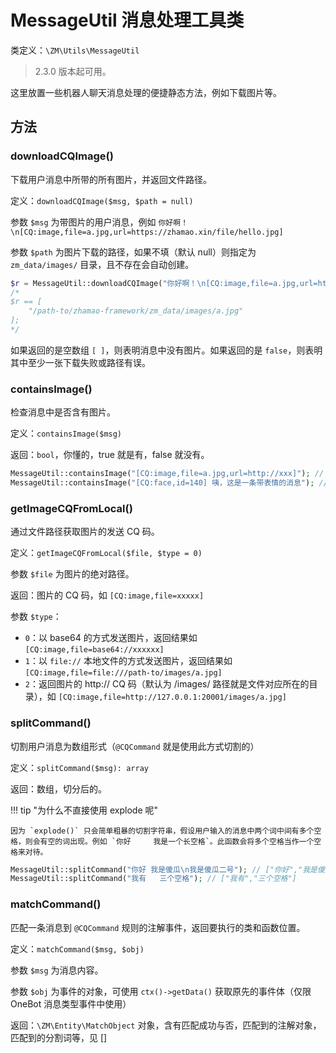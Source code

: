 # MessageUtil 消息处理工具类

类定义：`\ZM\Utils\MessageUtil`

> 2.3.0 版本起可用。

这里放置一些机器人聊天消息处理的便捷静态方法，例如下载图片等。

## 方法

### downloadCQImage()

下载用户消息中所带的所有图片，并返回文件路径。

定义：`downloadCQImage($msg, $path = null)`

参数 `$msg` 为带图片的用户消息，例如 `你好啊！\n[CQ:image,file=a.jpg,url=https://zhamao.xin/file/hello.jpg]`

参数 `$path` 为图片下载的路径，如果不填（默认 null）则指定为 `zm_data/images/` 目录，且不存在会自动创建。

```php
$r = MessageUtil::downloadCQImage("你好啊！\n[CQ:image,file=a.jpg,url=https://zhamao.xin/file/hello.jpg]");
/*
$r == [
    "/path-to/zhamao-framework/zm_data/images/a.jpg"
];
*/
```

如果返回的是空数组 `[ ]`，则表明消息中没有图片。如果返回的是 `false`，则表明其中至少一张下载失败或路径有误。

### containsImage()

检查消息中是否含有图片。

定义：`containsImage($msg)`

返回：`bool`，你懂的，true 就是有，false 就没有。

```php
MessageUtil::containsImage("[CQ:image,file=a.jpg,url=http://xxx]"); // true
MessageUtil::containsImage("[CQ:face,id=140] 咦，这是一条带表情的消息"); // false
```

### getImageCQFromLocal()

通过文件路径获取图片的发送 CQ 码。

定义：`getImageCQFromLocal($file, $type = 0)`

参数 `$file` 为图片的绝对路径。

返回：图片的 CQ 码，如 `[CQ:image,file=xxxxx]`

参数 `$type`：

- `0`：以 base64 的方式发送图片，返回结果如 `[CQ:image,file=base64://xxxxxx]`
- `1`：以 `file://` 本地文件的方式发送图片，返回结果如 `[CQ:image,file=file:///path-to/images/a.jpg]`
- `2`：返回图片的 http:// CQ 码（默认为 /images/ 路径就是文件对应所在的目录），如 `[CQ:image,file=http://127.0.0.1:20001/images/a.jpg]`

### splitCommand()

切割用户消息为数组形式（`@CQCommand` 就是使用此方式切割的）

定义：`splitCommand($msg): array`

返回：数组，切分后的。

!!! tip "为什么不直接使用 explode 呢"

	因为 `explode()` 只会简单粗暴的切割字符串，假设用户输入的消息中两个词中间有多个空格，则会有空的词出现。例如 `你好     我是一个长空格`。此函数会将多个空格当作一个空格来对待。

```php
MessageUtil::splitCommand("你好 我是傻瓜\n我是傻瓜二号"); // ["你好","我是傻瓜","我是傻瓜二号"]
MessageUtil::splitCommand("我有   三个空格"); // ["我有","三个空格"]
```

### matchCommand()

匹配一条消息到 `@CQCommand` 规则的注解事件，返回要执行的类和函数位置。

定义：`matchCommand($msg, $obj)`

参数 `$msg` 为消息内容。

参数 `$obj` 为事件的对象，可使用 `ctx()->getData()` 获取原先的事件体（仅限 OneBot 消息类型事件中使用）

返回：`\ZM\Entity\MatchObject` 对象，含有匹配成功与否，匹配到的注解对象，匹配到的分割词等，见 []

